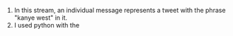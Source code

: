 1.  In this stream, an individual message represents a tweet with the phrase "kanye west" in it.
2. I used python with the 